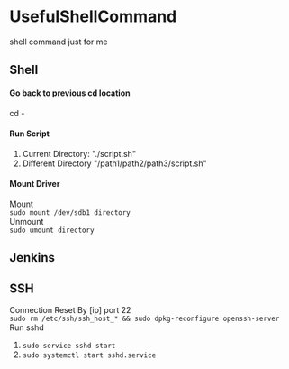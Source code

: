 # UsefulShellCommand
shell command just for me

## Shell
#### Go back to previous cd location
cd -
#### Run Script
1. Current Directory: "./script.sh"
2. Different Directory "/path1/path2/path3/script.sh"
#### Mount Driver
Mount\
`sudo mount /dev/sdb1 directory`\
Unmount\
`sudo umount directory`

## Jenkins

## SSH
Connection Reset By [ip] port 22\
`sudo rm /etc/ssh/ssh_host_* && sudo dpkg-reconfigure openssh-server`\
Run sshd
1. `sudo service sshd start`
2. `sudo systemctl start sshd.service`

